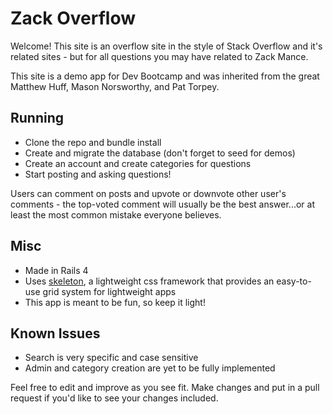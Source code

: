 Zack Overflow
=============

Welcome! This site is an overflow site in the style of Stack Overflow and it's related sites - but for all questions you may have related to Zack Mance.

This site is a demo app for Dev Bootcamp and was inherited from the great Matthew Huff, Mason Norsworthy, and Pat Torpey.

Running
-------
- Clone the repo and bundle install
- Create and migrate the database (don't forget to seed for demos)
- Create an account and create categories for questions
- Start posting and asking questions!

Users can comment on posts and upvote or downvote other user's comments - the top-voted comment will usually be the best answer...or at least the most common mistake everyone believes.

Misc
----
- Made in Rails 4
- Uses [skeleton], a lightweight css framework that provides an easy-to-use grid system for lightweight apps
- This app is meant to be fun, so keep it light!

Known Issues
------------
- Search is very specific and case sensitive
- Admin and category creation are yet to be fully implemented

Feel free to edit and improve as you see fit. Make changes and put in a pull request if you'd like to see your changes included.

[skeleton]: http://getskeleton.com/
